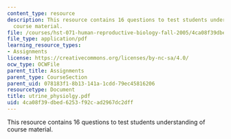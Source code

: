 ```yaml
---
content_type: resource
description: This resource contains 16 questions to test students understanding of
  course material.
file: /courses/hst-071-human-reproductive-biology-fall-2005/4ca08f39dbed6253f92cad2967dc2dff_utrine_physiolgy.pdf
file_type: application/pdf
learning_resource_types:
- Assignments
license: https://creativecommons.org/licenses/by-nc-sa/4.0/
ocw_type: OCWFile
parent_title: Assignments
parent_type: CourseSection
parent_uid: 078183f1-8b13-141a-1cdd-79ec45816206
resourcetype: Document
title: utrine_physiolgy.pdf
uid: 4ca08f39-dbed-6253-f92c-ad2967dc2dff
---
```

This resource contains 16 questions to test students understanding of course material.
